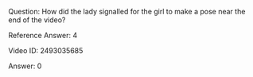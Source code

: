 Question: How did the lady signalled for the girl to make a pose near the end of the video?

Reference Answer: 4

Video ID: 2493035685

Answer: 0

